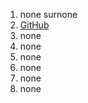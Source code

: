 1. none surnone
2. [GitHub](https://github.com/perlol)
3. none
4. none
5. none
6. none
7. none
8. none
